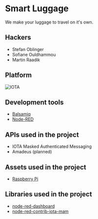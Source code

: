 # Smart Luggage

We make your luggage to travel on it's own.

## Hackers
- Stefan Oblinger
- Sofiane Ouldhammou
- Martin Raadik

## Platform
![IOTA](https://upload.wikimedia.org/wikipedia/commons/thumb/a/ad/Iota_logo.png/320px-Iota_logo.png)

## Development tools
- [Balsamiq](https://balsamiq.com/)
- [Node-RED](https://nodered.org/)

## APIs used in the project
- IOTA Masked Authenticated Messaging
- Amadeus (planned)

## Assets used in the project
- [Raspberry Pi](https://www.raspberrypi.org/)

## Libraries used in the project
- [node-red-dashboard](https://github.com/node-red/node-red-dashboard)
- [node-red-contrib-iota-mam](https://gitlab.com/ouya/node-red-contrib-iota-mam)
